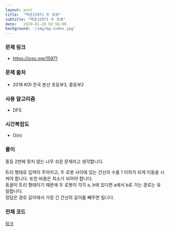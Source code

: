 ```yaml
---
layout: post
title:  "백준15971 두 로봇"
subtitle: "백준15971 두 로봇"
date:   2019-01-20 02:56:00
background: '/img/bg-index.jpg'
---
```


### 문제 링크
* https://icpc.me/15971

### 문제 출처
* 2018 KOI 전국 본선 초등부3, 중등부2

### 사용 알고리즘
* DFS

### 시간복잡도
* O(n)

### 풀이
중등 2번에 맞지 않는 너무 쉬운 문제라고 생각합니다.

트리 형태로 입력이 주어지고, 두 로봇 사이에 있는 간선의 수를 1 이하가 되게 이동을 시켜야 합니다. 또한 비용은 최소가 되어야 합니다.<br>
동굴이 트리 형태이기 때문에 두 로봇이 각각 a, b에 있다면 a에서 b로 가는 경로는 유일합니다.<br>
정답은 경로 길이에서 가장 긴 간선의 길이를 빼주면 됩니다.

### 전체 코드
<a href = "https://github.com/justiceHui/BOJ/blob/master/KOI_Final/15971.cpp">링크</a>
